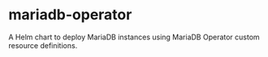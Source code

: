 # mariadb-operator
A Helm chart to deploy MariaDB instances using MariaDB Operator custom resource definitions.
